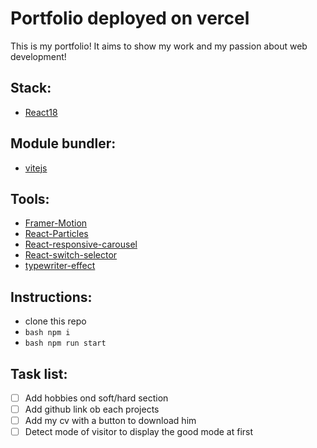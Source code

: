 # Portfolio deployed on vercel
This is my portfolio! It aims to show my work and my passion about web development!

## Stack: 
- [React18](https://react.dev/)

## Module bundler: 
- [vitejs](https://vitejs.dev/)

## Tools:
- [Framer-Motion](https://www.npmjs.com/package/framer-motion) 
- [React-Particles](https://www.npmjs.com/package/react-particles) 
- [React-responsive-carousel](https://www.npmjs.com/package/react-responsive-carousel)
- [React-switch-selector](https://www.npmjs.com/package/react-switch-selector)
- [typewriter-effect](https://www.npmjs.com/package/typewriter-effect)

## Instructions:
- clone this repo
- ```bash npm i ```
- ```bash npm run start ```

## Task list:
- [ ] Add hobbies ond soft/hard section
- [ ] Add github link ob each projects
- [ ] Add my cv with a button to download him
- [ ] Detect mode of visitor to display the good mode at first